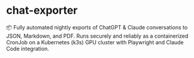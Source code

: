 # chat-exporter
📦 Fully automated nightly exports of ChatGPT &amp; Claude conversations to JSON, Markdown, and PDF. Runs securely and reliably as a containerized CronJob on a Kubernetes (k3s) GPU cluster with Playwright and Claude Code integration.
